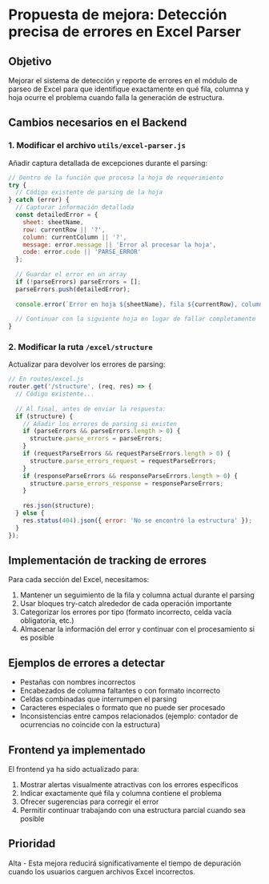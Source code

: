 # Propuesta de mejora: Detección precisa de errores en Excel Parser

## Objetivo
Mejorar el sistema de detección y reporte de errores en el módulo de parseo de Excel para que identifique exactamente en qué fila, columna y hoja ocurre el problema cuando falla la generación de estructura.

## Cambios necesarios en el Backend

### 1. Modificar el archivo `utils/excel-parser.js`

Añadir captura detallada de excepciones durante el parsing:

```javascript
// Dentro de la función que procesa la hoja de requerimiento
try {
  // Código existente de parsing de la hoja
} catch (error) {
  // Capturar información detallada
  const detailedError = {
    sheet: sheetName,
    row: currentRow || '?',
    column: currentColumn || '?',
    message: error.message || 'Error al procesar la hoja',
    code: error.code || 'PARSE_ERROR'
  };
  
  // Guardar el error en un array
  if (!parseErrors) parseErrors = [];
  parseErrors.push(detailedError);
  
  console.error(`Error en hoja ${sheetName}, fila ${currentRow}, columna ${currentColumn}: ${error.message}`);
  
  // Continuar con la siguiente hoja en lugar de fallar completamente
}
```

### 2. Modificar la ruta `/excel/structure`

Actualizar para devolver los errores de parsing:

```javascript
// En routes/excel.js
router.get('/structure', (req, res) => {
  // Código existente...
  
  // Al final, antes de enviar la respuesta:
  if (structure) {
    // Añadir los errores de parsing si existen
    if (parseErrors && parseErrors.length > 0) {
      structure.parse_errors = parseErrors;
    }
    if (requestParseErrors && requestParseErrors.length > 0) {
      structure.parse_errors_request = requestParseErrors;
    }
    if (responseParseErrors && responseParseErrors.length > 0) {
      structure.parse_errors_response = responseParseErrors;
    }
    
    res.json(structure);
  } else {
    res.status(404).json({ error: 'No se encontró la estructura' });
  }
});
```

## Implementación de tracking de errores

Para cada sección del Excel, necesitamos:

1. Mantener un seguimiento de la fila y columna actual durante el parsing
2. Usar bloques try-catch alrededor de cada operación importante
3. Categorizar los errores por tipo (formato incorrecto, celda vacía obligatoria, etc.)
4. Almacenar la información del error y continuar con el procesamiento si es posible

## Ejemplos de errores a detectar

- Pestañas con nombres incorrectos
- Encabezados de columna faltantes o con formato incorrecto
- Celdas combinadas que interrumpen el parsing
- Caracteres especiales o formato que no puede ser procesado
- Inconsistencias entre campos relacionados (ejemplo: contador de ocurrencias no coincide con la estructura)

## Frontend ya implementado

El frontend ya ha sido actualizado para:

1. Mostrar alertas visualmente atractivas con los errores específicos
2. Indicar exactamente qué fila y columna contiene el problema
3. Ofrecer sugerencias para corregir el error
4. Permitir continuar trabajando con una estructura parcial cuando sea posible

## Prioridad
Alta - Esta mejora reducirá significativamente el tiempo de depuración cuando los usuarios carguen archivos Excel incorrectos.
